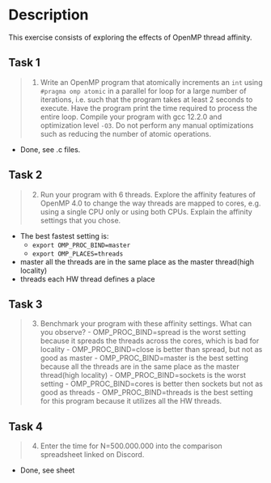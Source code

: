 # Description
This exercise consists of exploring the effects of OpenMP thread affinity.

## Task 1

> 1) Write an OpenMP program that atomically increments an `int` using `#pragma omp atomic` in a parallel for loop for a large number of iterations, i.e. such that the program takes at least 2 seconds to execute. Have the program print the time required to process the entire loop. Compile your program with gcc 12.2.0 and optimization level `-O3`. Do not perform any manual optimizations such as reducing the number of atomic operations.
- Done, see .c files.

## Task 2
> 2) Run your program with 6 threads. Explore the affinity features of OpenMP 4.0 to change the way threads are mapped to cores, e.g. using a single CPU only or using both CPUs. Explain the affinity settings that you chose.
- The best fastest setting is:
  - `export OMP_PROC_BIND=master`
  - `export OMP_PLACES=threads`
- master all the threads are in the same place as the master thread(high locality)
- threads each HW thread defines a place
## Task 3
> 3) Benchmark your program with these affinity settings. What can you observe?
    - OMP_PROC_BIND=spread is the worst setting because it spreads the threads across the cores, which is bad for locality
    - OMP_PROC_BIND=close is better than spread, but not as good as master
    - OMP_PROC_BIND=master is the best setting because all the threads are in the same place as the master thread(high locality)
    - OMP_PROC_BIND=sockets is the worst setting
    - OMP_PROC_BIND=cores is better then sockets but not as good as threads
    - OMP_PROC_BIND=threads is the best setting for this program because it utilizes all the HW threads.
## Task 4
> 4) Enter the time for N=500.000.000 into the comparison spreadsheet linked on Discord.
- Done, see sheet